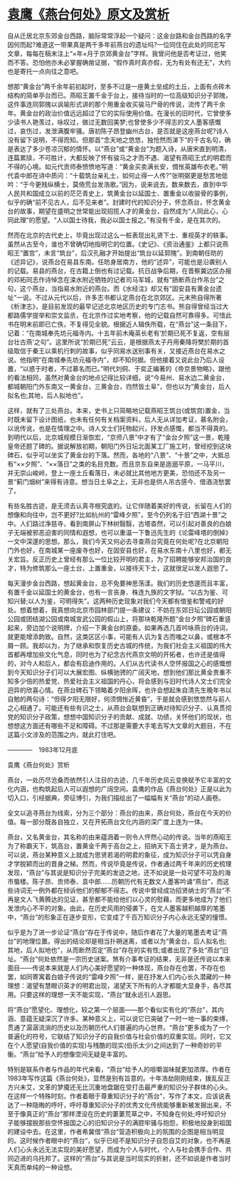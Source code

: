 # [袁鹰《燕台何处》原文及赏析](https://www.vrrw.net/wx/8745.html)

自从迁居北京东郊金台西路，脑际常常浮起一个疑问：这金台路和金台西路的名字因何而起?难道这一带果真是两千多年前燕台的遗址吗?一位同住在此处的同志写文章，每每在稿末注上“×年×月于京郊黄金台”字样。我曾问他是否考证过，他笑而不答。恐怕他亦未必掌握确凿证据，“假作真时真亦假，无为有处有还无”，大约也是寄托一点向往之意吧。

想那“黄金台”两千余年前初起时，至多不过是一座黄土垒成的土丘，上面有点砖木结构的简单亭台而已。燕昭王置千金于台上，接待当时的一位高级知识分子郭隗，这件事连同郭隗以讽喻形式讲的那个用重金收买骏马尸骨的传说，流传了两千余年。黄金台的政治价值远远超过了它的实际使用价值。在漫长的旧时代，它曾使多少读书人艳羡过，咏叹过，做过无数回美梦;也曾使多少不得志的文人墨客感慨过，哀伤过，发泄满腹牢骚。唐初陈子昂登幽州古台，是否就是这座燕台呢?诗人没有留下说明，不得而知。但那首“念天地之悠悠，独怆然而涕下”的千古名句，确是表达了多少苍凉沉郁的情怀。以“燕台”或“黄金台”为题入诗，从唐宋直到明清，连篇累牍，不可胜计，大都反映了怀有骏马之才而不遇、渴望有燕昭王式的明君而不得的心境。如元代贡师泰愤愤地写道：“黄金买卖满长安，惆怅英雄布衣老。”明代袁中郎在诗中质问：“十载筑台亲礼士，如何止得一人传?”张明弼更是愁苦地低吟：“于今更贱纵横士，莫倚荒台发浩歌。”因为，说来说去，数来数去，直到中华人民共和国成立以前的茫茫青史上，筑黄金台以延国士、置重金以收骏骨的事例，似乎的确“前不见古人，后不见来者”。封建时代的知识分子，怀念燕台，怀念黄金台的故事，期望在盛明之世常能出现招揽人才的黄金台，自然成为“人同此心，心同此理”的愿望。“人以国士待我，我必以国士报之。”有没有千金，是在其次的。



然而在北京的古代史上，毕竟出现过这么一桩表现出礼贤下士、重视英才的轶事。虽然从古至今，谁也不曾确切地指明它的位置。《史记》、《资治通鉴》上都只说燕昭王“置宫”，未言“筑台”，后汉孔融才开始提出“筑台以延郭隗”。到南朝任昉的《述异记》，说燕台在易县东南。任昉身居南方，他的“述异”，可能也是沿袭别人的记载。易县的燕台，在古籍上倒也有过记载。抗日战争后期，在晋察冀边区办报的邓拓同志作诗悼念在滦水附近牺牲的记者司马军城，就有“肠断燕台作吊台”之句，这个燕台，当指易水附近的燕台。而《水经注》却又有“固安县有黄金台遗址”一说。不过从元代以后，许多志书都认定燕台在北京郊区。元末熊自得所著《析津志》，是目前发现的最早记述北京地区历史的专门志书。熊自得曾经当过大都路儒学提举和崇文监丞，在北京作过实地考察，他的记载自然可靠得多。可惜此书在明末前即已亡佚，不复得见全貌。根据近人辑佚所载，在“燕台”这一条目下，记着：“在南城奉先坊元福寺内。十五年前木庵英长老有‘於期已死不复返，空有层台壮古燕’之句”。这里所说“於期已死”云云，是根据燕太子丹用秦降将樊於期的首级取信于秦王以乘机行刺的故事，似乎同易水送别事有关，又接近燕台在易水之说。他指明“在南城奉先坊元福寺内”，却不知何据。但他接着又说此台乃后人设置，“以惑于时者，不过慕名而已。”明代刘侗、于奕正编著的《帝京景物略》，跟他的看法相同，虽然对黄金台的地点记得比较详细，说“今易州、易水边二黄金台，都城朝阳门外东南又一黄金台，三黄金台，岿然皆土阜”，但也以为“黄金台，后人拟名也;其地，后人拟地也”。

这样，就有了三处燕台。本来，史书上只简略地记载燕昭王筑台(或筑宫)置金，当时既未留下设计图纸，也未有任何有关档案资料，后人无从详加考证，慕名附会，以讹传讹，也是在情理之中。诗人文士们托物起兴，抒发点感慨，都当不得真的。到明代以后，北京城规模日渐恢宏，“京师八景”中才有了“金台夕照”这一景，乾隆皇帝还题了碑的。据说解放初期，朝阳门外日坛北面某工厂施工时，曾经挖到这块碑石，似乎可以坐实了黄金台的下落。然而，各地的“八景”、“十景”之中，大抵总有“××夕照”、“××落日”之类的名目充数。而且京东自来是迤逦平原，一马平川，并无崇山峻岭，登上一座土丘看落日，未必就比其他地方更美，恐怕还不及另一景“蓟门烟树”来得有诗意。想当日土阜之上，无非也是供人吊古感今、借酒浇愁罢了。

有些名胜古迹，是无须去认真寻根究底的。让它伴随着美好的传说，长留在人们的想像和向往中，岂不更好?比如杭州的“雷峰夕照”，至今仍列名于旧“西湖十景”之中。人们路过净慈寺，看到南屏山下林树翳翳，古塔杳然，可以引起对善良的白娘子无端被邪恶迫害的同情和遐想，也可以重温一下鲁迅先生的《论雷峰塔的倒掉》一文中深邃的思想。那么，我们今天又何必去寻查燕台究竟在何处呢?在北京朝阳门外也好，在南城某一座废寺也好，在固安县也好，在易水东南十八里也好，都无关宏旨。反正历史上曾经有那么一位比较开明的君主，为了招聘能够安邦治国的良才，特为修筑那么一座土台，上置重金，以接待天下士，这就很足以发人遐思了。

每天漫步金台西路，想起黄金台，总不免要神思荡漾。我们的历史悠邃而且丰富，有置千金以延国士的黄金台，也有一言丧身、株连九族的文字狱。“以古为鉴、可知兴替;以人为鉴，可明得失”。这两种历史现象对我们今天都有借鉴和警戒的好处。想着想着，我真想向北京市园林部门提一条建议：不妨在东郊日坛公园或朝阳公园或团结湖公园或南城宣武公园的假山上，将那块乾隆所题“金台夕照”碑石重竖起来，旁边加个说明牌，介绍一下黄金台的原委。如果再选几首吟咏燕台的诗词，就更能增添韵致。自然，这类区区小事，可能有人讥为复古而嗤之以鼻，或根本不屑一顾。我却以为，为了继承和恢复历史古城的传统，为我们社会主义祖国的伟大首都再增加些文化气息，同时也为了纪念古代燕京文明的开拓者，也许还是值得的，对今人和后人，都会有启迪作用的。人们从古代读书人空怀报国之心的感慨想到今天知识分子们可以大展宏图、纵横驰骋的广阔天地，想到他们那比黄金贵重不知多少倍的热爱党、热爱社会主义祖国的丹心，将会感到与旧时代诗人文士们完全迥异的欣喜心情。在燕台碑石下领略着夕阳余晖，也许会想起朱自清先生晚年书以自勉的两句诗：“但得夕阳无限好，何须惆怅近黄昏”，于是就会感到悠悠然与前人之心相通了。可能还有些有识之士，从燕台会联想到正确对待知识分子、认真贯彻党的知识分子政策，想想中国知识分子的贡献、成就、功绩，关怀他们的现状，也想想这方面还有哪些不足和障碍。不过那是需要大手笔去写大文章的大题目，不在这篇小文涉及的范围之内，就此打住吧。

————　1983年12月底

袁鹰《燕台何处》赏析

燕台，一处历尽沧桑而依然引人注目的古迹，几千年历史风云变换赋予它丰富的文化内涵，也构筑起后人可以遐想的广阔空间。袁鹰的作品《燕台何处》正是以此为切入口，引经据典，旁征博引，为我们描绘出了一幅幅有关“燕台”的动人画卷。

全文以追寻燕台为线索，分为三个部分：燕台的由来，燕台何处，燕台在今天的价值。每一部分既各自独立，又在开拓燕台文化内涵的深广度上连为一体。

燕台，又名黄金台，其名称的由来蕴涵着一则令人怦然心动的传说。当年的燕昭王为了称霸天下，筑高台，置黄金千两于高台之上，招纳天下高士贤才，是为燕台。可以说，燕台某种意义上就成为思贤若渴的明君的象征，成为知识分子可以凭自身才学脱颖而出的晋身之梯。然而，传说毕竟是传说，作者通过两千年来的历史梳理发现，“燕台”与其说是知识分子完美的发迹之地，还不如说是一处可望不可及的海市蜃楼。陈子昂、贡师泰、袁中郎……历朝历代有无数文人墨客吟诵“燕台”，而这些诗词无一例外都在倾诉他们的郁郁不得志。传说中曾经成功招贤纳士的“燕台”不再是文人飞黄腾达的见证，甚至都不能给他们以心灵的慰藉，而更多地成为了他们发泄内心不平的对象。由此，在历史风雨的侵袭下，在文人墨客越积越厚的笔墨中，“燕台”的形象正在逐步变形，它变成了千百万知识分子内心永远无望的憧憬。

似乎是为了进一步论证“燕台”存在于传说中，随后作者花了大量的笔墨去考证“燕台”的地理位置。得出的结论却是相当扑朔迷离，或者以为“黄金台，后人拟名也;其地，后人拟地也”，从而断然否定“燕台”存在的实有性;或者出现了多处“燕台”旧址。“燕台”何处依然是一宗历史谜案。煞有介事考证的结果，无非是还传说以本来面目——传说本来就是人们内心美好愿望的一种体现，燕台存在也罢，不存在也罢，如同寄寓着白娘子传说的“雷峰夕照”一样，是在抒发人们内心长久潜藏的一种理想：渴望有慧眼识英才的明君出现，渴望天下所有的人才都能大显身手，各尽其用。只要这样的理想一天不能实现，“燕台”就永远引人遐思。

将“燕台”愿望化、理想化，较之第一个层面——那个看似实有化的“燕台”，其内涵、意蕴无疑深沉了许多。某种意义上，可以说它已突破了一时一地一事的束缚，贯通了潺潺流淌的历史以及历朝历代人们普遍的内心世界。“燕台”更多成为了一个普遍化的符号，它联结了知识分子的自我价值与社会价值的双重实现。同时，它又在个人愿望(自我价值的实现)与残酷的现实(伯乐太少)之间达到了一种奇妙的平衡。“燕台”给予人的想像空间无疑是丰富的。

特别是联系作者与作品的年代来看，“燕台”给予人的咀嚼滋味就更加浓厚。作者在1983年写作这篇《燕台何处》，显然是别有旨意的。十年浩劫刚刚结束，拨乱反正方兴未艾，文革的梦魇还无比沉重地盘踞在受打击最严重的知识分子群体的心头。在这样一个特殊时刻，作者着眼于尊重知识分子的“燕台”，写作了本文，应该说表达了一种隐晦的呼吁，呼吁尊重知识分子的优秀文化传统能够重新被发掘出来，不至于像真正的“燕台”那样湮没在历史的萋萋荒草之中，不知身在何处;呼吁知识分子能够摆脱那些空怀报国之心的旧知识分子的满腔牢骚与抱怨，积极地投身到祖国的建设中去。在这里，作者希冀借“燕台”营造积极向上的氛围的企图是相当明显的。这时候作者眼中的“燕台”，似乎已经不是知识分子自怨自艾的对象，也不再是人们心头永远无法实现的美好愿望，而成为个人与时代，个人与社会携手合作、共同迈进的乌托邦了。这样的“燕台”与其说是当时现实的折射，还不如说是作者当时天真而单纯的一种设想。


